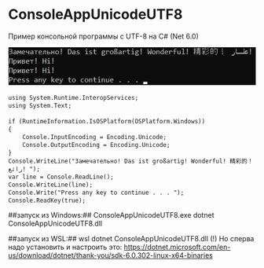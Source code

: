 # ConsoleAppUnicodeUTF8
Пример консольной программы с UTF-8 на C# (Net 6.0)

![srcreenshot](screenshot.png)

```
using System.Runtime.InteropServices;
using System.Text;

if (RuntimeInformation.IsOSPlatform(OSPlatform.Windows))
{
    Console.InputEncoding = Encoding.Unicode;
    Console.OutputEncoding = Encoding.Unicode;
}
Console.WriteLine("Замечательно! Das ist großartig! Wonderful! 精彩的！ رائع! ");
var line = Console.ReadLine();
Console.WriteLine(line);
Console.Write("Press any key to continue . . . ");
Console.ReadKey(true);

```
##запуск из Windows:##
ConsoleAppUnicodeUTF8.exe
dotnet ConsoleAppUnicodeUTF8.dll

##запуск из WSL:##
wsl dotnet ConsoleAppUnicodeUTF8.dll
(!) Но сперва надо установить и настроить это: https://dotnet.microsoft.com/en-us/download/dotnet/thank-you/sdk-6.0.302-linux-x64-binaries
